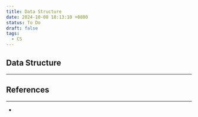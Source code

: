 ```yaml
---
title: Data Structure
date: 2024-10-08 18:13:10 +0800
status: To Do
draft: false
tags:
  - CS
---
```

## Data Structure
---


## References
---
- 
